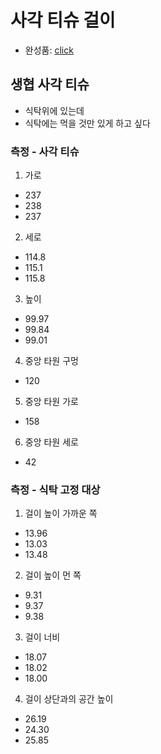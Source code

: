 # 사각 티슈 걸이
- 완성품: [click](tissue-holder#43.stl)

## 생협 사각 티슈
- 식탁위에 있는데
- 식탁에는 먹을 것만 있게 하고 싶다

### 측정 - 사각 티슈
1. 가로
  - 237
  - 238
  - 237

2. 세로
  - 114.8
  - 115.1
  - 115.8

3. 높이
  - 99.97
  - 99.84
  - 99.01

4. 중앙 타원 구멍
  - 120

5. 중앙 타원 가로
  - 158

6. 중앙 타원 세로
  - 42

### 측정 - 식탁 고정 대상
1. 걸이 높이 가까운 쪽
  - 13.96
  - 13.03
  - 13.48

2. 걸이 높이 먼 쪽
  - 9.31
  - 9.37
  - 9.38

3. 걸이 너비
  - 18.07
  - 18.02
  - 18.00

4. 걸이 상단과의 공간 높이
  - 26.19
  - 24.30
  - 25.85
